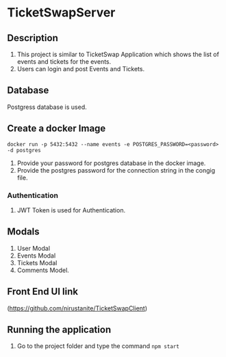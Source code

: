 # TicketSwapServer

## Description
1. This project is similar to TicketSwap Application which shows the list of events and tickets for the events.
2. Users can login and post Events and Tickets.

## Database 
Postgress database is used.

## Create a docker Image 
  `docker run -p 5432:5432 --name events -e POSTGRES_PASSWORD=<password> -d postgres`
  
1. Provide your password for postgres database in the docker image.
2. Provide the postgres password for the connection string in the congig file.

### Authentication 
1. JWT Token is used for Authentication.

## Modals
1. User Modal
2. Events Modal
3. Tickets Modal
4. Comments Model.

## Front End UI link
(https://github.com/nirustanite/TicketSwapClient)

## Running the application
1. Go to the project folder and type the command
      `npm start`
